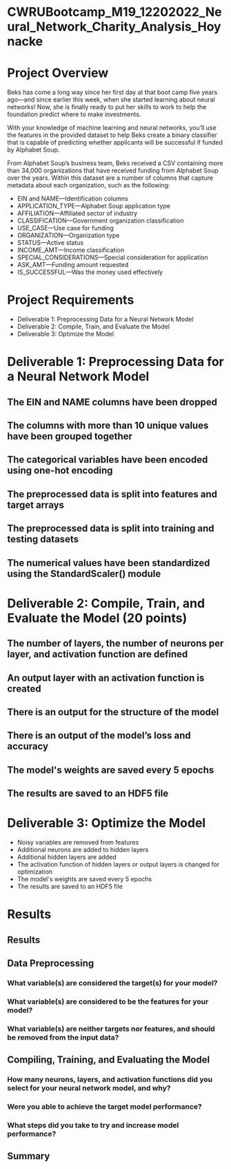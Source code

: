 # CWRUBootcamp_M19_12202022_Neural_Network_Charity_Analysis_Hoynacke

# Project Overview 

Beks has come a long way since her first day at that boot camp five years ago—and since earlier this week, when she started learning about neural networks! Now, she is finally ready to put her skills to work to help the foundation predict where to make investments.

With your knowledge of machine learning and neural networks, you’ll use the features in the provided dataset to help Beks create a binary classifier that is capable of predicting whether applicants will be successful if funded by Alphabet Soup.

From Alphabet Soup’s business team, Beks received a CSV containing more than 34,000 organizations that have received funding from Alphabet Soup over the years. Within this dataset are a number of columns that capture metadata about each organization, such as the following:
- EIN and NAME—Identification columns
- APPLICATION_TYPE—Alphabet Soup application type
- AFFILIATION—Affiliated sector of industry
- CLASSIFICATION—Government organization classification
- USE_CASE—Use case for funding
- ORGANIZATION—Organization type
- STATUS—Active status
- INCOME_AMT—Income classification
- SPECIAL_CONSIDERATIONS—Special consideration for application
- ASK_AMT—Funding amount requested
- IS_SUCCESSFUL—Was the money used effectively

# Project Requirements 

- Deliverable 1: Preprocessing Data for a Neural Network Model
- Deliverable 2: Compile, Train, and Evaluate the Model
- Deliverable 3: Optimize the Model

# Deliverable 1: Preprocessing Data for a Neural Network Model 

## The EIN and NAME columns have been dropped 

## The columns with more than 10 unique values have been grouped together 

## The categorical variables have been encoded using one-hot encoding 

## The preprocessed data is split into features and target arrays 

## The preprocessed data is split into training and testing datasets 

## The numerical values have been standardized using the StandardScaler() module 

# Deliverable 2: Compile, Train, and Evaluate the Model (20 points)

## The number of layers, the number of neurons per layer, and activation function are defined 

## An output layer with an activation function is created 

## There is an output for the structure of the model 

## There is an output of the model’s loss and accuracy 

## The model's weights are saved every 5 epochs 

## The results are saved to an HDF5 file 

# Deliverable 3: Optimize the Model

- Noisy variables are removed from features 
- Additional neurons are added to hidden layers 
- Additional hidden layers are added 
- The activation function of hidden layers or output layers is changed for optimization 
- The model's weights are saved every 5 epochs 
- The results are saved to an HDF5 file 

# Results 




## Results

## Data Preprocessing
### What variable(s) are considered the target(s) for your model?
### What variable(s) are considered to be the features for your model?
### What variable(s) are neither targets nor features, and should be removed from the input data?

## Compiling, Training, and Evaluating the Model
### How many neurons, layers, and activation functions did you select for your neural network model, and why?
### Were you able to achieve the target model performance?
### What steps did you take to try and increase model performance?

## Summary 

